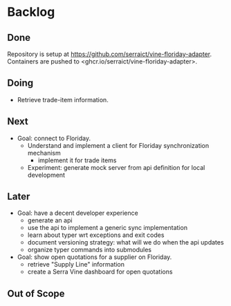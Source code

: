 # Backlog

## Done

Repository is setup at <https://github.com/serraict/vine-floriday-adapter>.
Containers are pushed to <ghcr.io/serraict/vine-floriday-adapter>.

## Doing

* Retrieve trade-item information.

## Next

* Goal: connect to Floriday.
  * Understand and implement a client for Floriday synchronization mechanism
    * implement it for trade items
  * Experiment: generate mock server from api definition for local development

## Later

* Goal: have a decent developer experience
  * generate an api
  * use the api to implement a generic sync implementation
  * learn about typer wrt exceptions and exit codes
  * document versioning strategy: what will we do when the api updates
  * organize typer commands into submodules
* Goal: show open quotations for a supplier on Floriday.
  * retrieve "Supply Line" information
  * create a Serra Vine dashboard for open quotations

## Out of Scope
